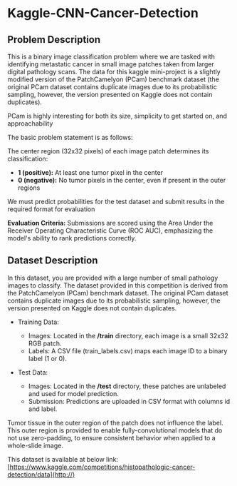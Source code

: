 # Kaggle-CNN-Cancer-Detection
 ## Problem Description
This is a binary image classification problem where we are tasked with identifying metastatic cancer in small image patches taken from larger digital pathology scans.
The data for this kaggle mini-project is a slightly modified version of the PatchCamelyon (PCam) benchmark dataset (the original PCam dataset contains duplicate images
due to its probabilistic sampling, however, the version presented on Kaggle does not contain duplicates).

PCam is highly interesting for both its size, simplicity to get started on, and approachability

The basic problem statement is as follows:

The center region (32x32 pixels) of each image patch determines its classification:


* **1 (positive):** At least one tumor pixel in the center
* **0 (negative):** No tumor pixels in the center, even if present in the outer regions


We must predict probabilities for the test dataset and submit results in the required format for evaluation

**Evaluation Criteria:** Submissions are scored using the Area Under the Receiver Operating Characteristic Curve (ROC AUC), emphasizing the model's ability to rank predictions correctly.


## Dataset Description

In this dataset, you are provided with a large number of small pathology images to classify. The dataset provided in this competition is derived from the PatchCamelyon (PCam) benchmark dataset. The original PCam dataset contains duplicate images due to its probabilistic sampling, however, the version presented on Kaggle does not contain duplicates.


* Training Data:
    * Images: Located in the **/train** directory, each image is a small 32x32 RGB patch.
    * Labels: A CSV file (train_labels.csv) maps each image ID to a binary label (1 or 0).

* Test Data:
    * Images: Located in the **/test** directory, these patches are unlabeled and used for model prediction.
    * Submission: Predictions are uploaded in CSV format with columns id and label.

Tumor tissue in the outer region of the patch does not influence the label. This outer region is provided to enable fully-convolutional models that do not use zero-padding, to ensure consistent behavior when applied to a whole-slide image.

This dataset is available at below link:
[https://www.kaggle.com/competitions/histopathologic-cancer-detection/data](http://)
